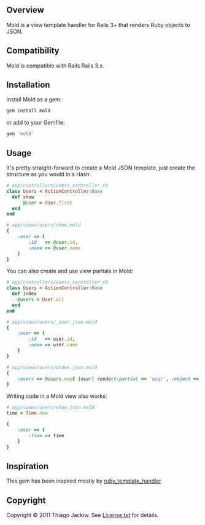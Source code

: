 ## Overview ##

Mold is a view template handler for Rails 3+ that renders Ruby objects to JSON.

## Compatibility ##

Mold is compatible with Rails Rails 3.x.

## Installation ##

Install Mold as a gem:

```ruby
gem install mold
```

or add to your Gemfile:
```ruby
gem 'mold'
```

## Usage ##

It's pretty straight-forward to create a Mold JSON template, just create the structure as you would in a Hash:

```ruby
# app/controllers/users_controller.rb
class Users < ActionController:Base
  def show
	  @user = User.first
  end
end

# app/views/users/show.mold
{
	:user => {
		:id   => @user.id,
		:name => @user.name
	}
}
```

You can also create and use view partials in Mold:

```ruby
# app/controllers/users_controller.rb
class Users < ActionController:Base
  def index
	@users = User.all
  end
end

# app/views/users/_user.json.mold
{
	:user => {
		:id   => user.id,
		:name => user.name
	}
}

# app/views/users/index.json.mold
{
	:users => @users.map{ |user| render(:partial => 'user', :object => user) }
}
```

Writing code in a Mold view also works:

```ruby
# app/views/users/show.json.mold
time = Time.now

{
	:user => {
		:time => time
	}
}
```

## Inspiration ##

This gem has been inspired mostly by [ruby\_template_handler](https://github.com/mschuerig/ruby_template_handler).

## Copyright ##

Copyright © 2011 Thiago Jackiw. See [License.txt](https://github.com/tjackiw/mold/License.txt) for details.
